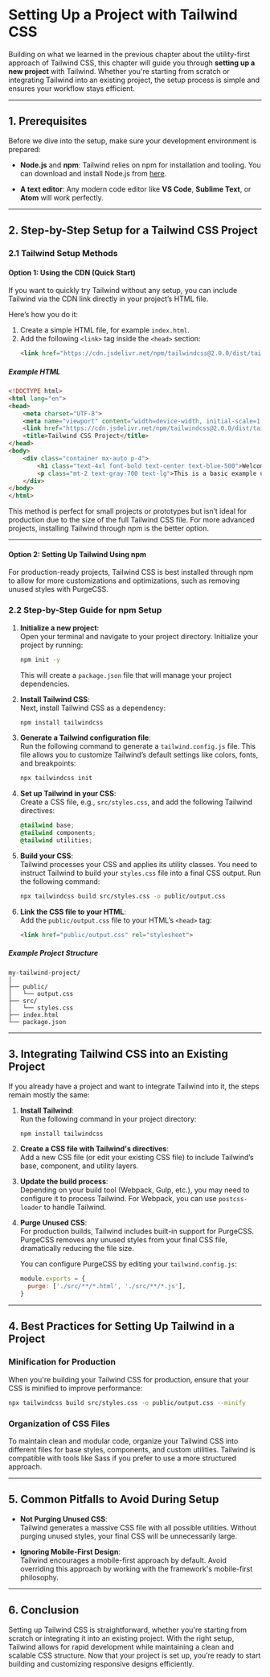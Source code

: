 # Setting Up a Project with Tailwind CSS

Building on what we learned in the previous chapter about the utility-first approach of Tailwind CSS, this chapter will guide you through **setting up a new project** with Tailwind. Whether you're starting from scratch or integrating Tailwind into an existing project, the setup process is simple and ensures your workflow stays efficient.

---

## 1. Prerequisites

Before we dive into the setup, make sure your development environment is prepared:

- **Node.js** and **npm**: Tailwind relies on npm for installation and tooling. You can download and install Node.js from [here](https://nodejs.org/).
  
- **A text editor**: Any modern code editor like **VS Code**, **Sublime Text**, or **Atom** will work perfectly.

---

## 2. Step-by-Step Setup for a Tailwind CSS Project

### 2.1 Tailwind Setup Methods

#### Option 1: Using the CDN (Quick Start)

If you want to quickly try Tailwind without any setup, you can include Tailwind via the CDN link directly in your project’s HTML file.

Here’s how you do it:

1. Create a simple HTML file, for example `index.html`.
2. Add the following `<link>` tag inside the `<head>` section:
   ```html
   <link href="https://cdn.jsdelivr.net/npm/tailwindcss@2.0.0/dist/tailwind.min.css" rel="stylesheet">
   ```

##### Example HTML

```html
<!DOCTYPE html>
<html lang="en">
<head>
    <meta charset="UTF-8">
    <meta name="viewport" content="width=device-width, initial-scale=1.0">
    <link href="https://cdn.jsdelivr.net/npm/tailwindcss@2.0.0/dist/tailwind.min.css" rel="stylesheet">
    <title>Tailwind CSS Project</title>
</head>
<body>
    <div class="container mx-auto p-4">
        <h1 class="text-4xl font-bold text-center text-blue-500">Welcome to Tailwind CSS</h1>
        <p class="mt-2 text-gray-700 text-lg">This is a basic example using Tailwind via CDN.</p>
    </div>
</body>
</html>
```

This method is perfect for small projects or prototypes but isn’t ideal for production due to the size of the full Tailwind CSS file. For more advanced projects, installing Tailwind through npm is the better option.

---

#### Option 2: Setting Up Tailwind Using npm

For production-ready projects, Tailwind CSS is best installed through npm to allow for more customizations and optimizations, such as removing unused styles with PurgeCSS.

### 2.2 Step-by-Step Guide for npm Setup

1. **Initialize a new project**:  
   Open your terminal and navigate to your project directory. Initialize your project by running:
   ```bash
   npm init -y
   ```
   This will create a `package.json` file that will manage your project dependencies.

2. **Install Tailwind CSS**:  
   Next, install Tailwind CSS as a dependency:
   ```bash
   npm install tailwindcss
   ```

3. **Generate a Tailwind configuration file**:  
   Run the following command to generate a `tailwind.config.js` file. This file allows you to customize Tailwind’s default settings like colors, fonts, and breakpoints:
   ```bash
   npx tailwindcss init
   ```

4. **Set up Tailwind in your CSS**:  
   Create a CSS file, e.g., `src/styles.css`, and add the following Tailwind directives:
   ```css
   @tailwind base;
   @tailwind components;
   @tailwind utilities;
   ```

5. **Build your CSS**:  
   Tailwind processes your CSS and applies its utility classes. You need to instruct Tailwind to build your `styles.css` file into a final CSS output. Run the following command:
   ```bash
   npx tailwindcss build src/styles.css -o public/output.css
   ```

6. **Link the CSS file to your HTML**:  
   Add the `public/output.css` file to your HTML’s `<head>` tag:
   ```html
   <link href="public/output.css" rel="stylesheet">
   ```

##### Example Project Structure

```
my-tailwind-project/
│
├── public/
│   └── output.css
├── src/
│   └── styles.css
├── index.html
└── package.json
```

---

## 3. Integrating Tailwind CSS into an Existing Project

If you already have a project and want to integrate Tailwind into it, the steps remain mostly the same:

1. **Install Tailwind**:  
   Run the following command in your project directory:
   ```bash
   npm install tailwindcss
   ```

2. **Create a CSS file with Tailwind's directives**:  
   Add a new CSS file (or edit your existing CSS file) to include Tailwind’s base, component, and utility layers.

3. **Update the build process**:  
   Depending on your build tool (Webpack, Gulp, etc.), you may need to configure it to process Tailwind. For Webpack, you can use `postcss-loader` to handle Tailwind.

4. **Purge Unused CSS**:  
   For production builds, Tailwind includes built-in support for PurgeCSS. PurgeCSS removes any unused styles from your final CSS file, dramatically reducing the file size.
   
   You can configure PurgeCSS by editing your `tailwind.config.js`:
   ```js
   module.exports = {
     purge: ['./src/**/*.html', './src/**/*.js'],
   }
   ```

---

## 4. Best Practices for Setting Up Tailwind in a Project

### Minification for Production
When you're building your Tailwind CSS for production, ensure that your CSS is minified to improve performance:
```bash
npx tailwindcss build src/styles.css -o public/output.css --minify
```

### Organization of CSS Files
To maintain clean and modular code, organize your Tailwind CSS into different files for base styles, components, and custom utilities. Tailwind is compatible with tools like Sass if you prefer to use a more structured approach.

---

## 5. Common Pitfalls to Avoid During Setup

- **Not Purging Unused CSS**:  
  Tailwind generates a massive CSS file with all possible utilities. Without purging unused styles, your final CSS will be unnecessarily large.
  
- **Ignoring Mobile-First Design**:  
  Tailwind encourages a mobile-first approach by default. Avoid overriding this approach by working with the framework's mobile-first philosophy.

---

## 6. Conclusion

Setting up Tailwind CSS is straightforward, whether you're starting from scratch or integrating it into an existing project. With the right setup, Tailwind allows for rapid development while maintaining a clean and scalable CSS structure. Now that your project is set up, you’re ready to start building and customizing responsive designs efficiently.
